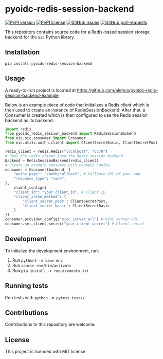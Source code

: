 # pyoidc-redis-session-backend

[![PyPI version](https://badge.fury.io/py/pyoidc-redis-session-backend.svg)](https://badge.fury.io/py/pyoidc-redis-session-backend) [![PyPI license](https://img.shields.io/pypi/l/pyoidc-redis-session-backend.svg)](https://pypi.python.org/pypi/pyoidc-redis-session-backend/) [![GitHub issues](https://img.shields.io/github/issues/alehuo/pyoidc-redis-session-backend.svg)](https://GitHub.com/alehuo/pyoidc-redis-session-backend/issues/) [![GitHub pull-requests](https://img.shields.io/github/issues-pr/alehuo/pyoidc-redis-session-backend.svg)](https://GitHub.com/alehuo/pyoidc-redis-session-backend/pull/)

This repository contains source code for a Redis-based session storage backend for the `oic` Python library.

## Installation

`pip install pyoidc-redis-session-backend`

## Usage

A ready-to-run project is located at https://github.com/alehuo/pyoidc-redis-session-backend-example

Below is an example piece of code that initializes a Redis client which is then used to create an instance of RedisSessionBackend. After that, a Consumer is created which is then configured to use the Redis session backend as its backend.

```python
import redis
from pyoidc_redis_session_backend import RedisSessionBackend
from oic.oic.consumer import Consumer
from oic.utils.authn.client import ClientSecretBasic, ClientSecretPost

redis_client = redis.Redis("localhost", "6379")
# Pass the redis client into the Redis session backend
backend = RedisSessionBackend(redis_client)
# Create an example consumer with example config
consumer = Consumer(backend, {
    "authz_page": "/auth/callback", # Callback URL of your app
    "response_type": "code",
},
    client_config={
    "client_id": "your_client_id", # Client ID
    "client_authn_method": {
        'client_secret_post': ClientSecretPost,
        'client_secret_basic': ClientSecretBasic
    }
})
consumer.provider_config("oidc_server_url") # OIDC server URL
consumer.set_client_secret("your_client_secret") # Client secret
```

## Development

To initialize the development environment, run:

1. Run `python3 -m venv env`
2. Run `source env/bin/activate`
3. Run `pip install -r requirements.txt`

## Running tests

Run tests with `python -m pytest tests/`.

## Contributions

Contributions to this repository are welcome.

## License

This project is licensed with MIT license.
